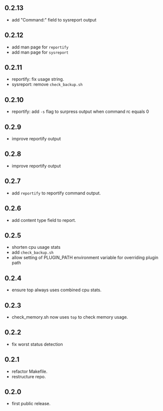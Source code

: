 ## 0.2.13
- add "Command:" field to sysreport output

## 0.2.12
- add man page for ``reportify``
- add man page for ``sysreport``

## 0.2.11
- reportify: fix usage string.
- sysreport: remove ``check_backup.sh``

## 0.2.10
- reportify: add ``-s`` flag to surpress output when command rc equals 0

## 0.2.9
- improve reportify output

## 0.2.8
- improve reportify output

## 0.2.7
- add ``reportify`` to reportify command output.

## 0.2.6
- add content type field to report.

## 0.2.5
- shorten cpu usage stats
- add ``check_backup.sh``
- allow setting of PLUGIN_PATH environment variable for overriding plugin path

## 0.2.4
- ensure top always uses combined cpu stats.

## 0.2.3
- check_memory.sh now uses ``top`` to check memory usage.

## 0.2.2
- fix worst status detection

## 0.2.1
- refactor Makefile.
- restructure repo.

## 0.2.0
- first public release.
